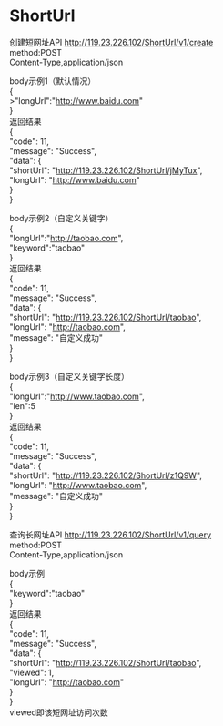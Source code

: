 # ShortUrl

创建短网址API http://119.23.226.102/ShortUrl/v1/create  
method:POST  
Content-Type,application/json  
  
body示例1（默认情况）  
{  
	>"longUrl":"http://www.baidu.com"  
}  
返回结果  
{  
    "code": 11,  
    "message": "Success",  
    "data": {  
        "shortUrl": "http://119.23.226.102/ShortUrl/jMyTux",  
        "longUrl": "http://www.baidu.com"  
    }  
}  
  
body示例2（自定义关键字）  
{  
	"longUrl":"http://taobao.com",  
	"keyword":"taobao"  
}  
返回结果  
{  
    "code": 11,  
    "message": "Success",  
    "data": {  
        "shortUrl": "http://119.23.226.102/ShortUrl/taobao",  
        "longUrl": "http://taobao.com",  
        "message": "自定义成功"  
    }  
}  
  
body示例3（自定义关键字长度）  
{  
	"longUrl":"http://www.taobao.com",  
	"len":5  
}  
返回结果  
{  
    "code": 11,  
    "message": "Success",  
    "data": {  
        "shortUrl": "http://119.23.226.102/ShortUrl/z1Q9W",  
        "longUrl": "http://www.taobao.com",  
        "message": "自定义成功"  
    }  
}  


查询长网址API http://119.23.226.102/ShortUrl/v1/query  
method:POST  
Content-Type,application/json  
  
body示例  
{  
	"keyword":"taobao"  
}  
返回结果  
{  
    "code": 11,  
    "message": "Success",  
    "data": {  
        "shortUrl": "http://119.23.226.102/ShortUrl/taobao",  
        "viewed": 1,  
        "longUrl": "http://taobao.com"  
    }  
}  
viewed即该短网址访问次数  







